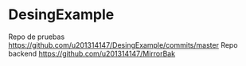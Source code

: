 # DesingExample
Repo de pruebas
https://github.com/u201314147/DesingExample/commits/master
Repo backend
https://github.com/u201314147/MirrorBak
